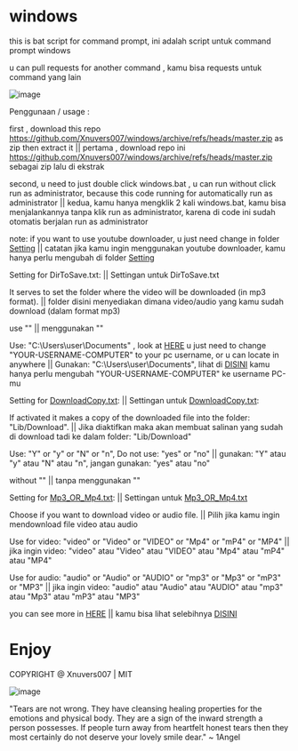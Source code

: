 # windows
this is bat script for command prompt, ini adalah script untuk command prompt windows

u can pull requests for another command , kamu bisa requests untuk command yang lain

![image](https://user-images.githubusercontent.com/62522733/150860685-1794e808-a3fc-43bb-bd90-01ceef783ef0.png "gambar")

Penggunaan / usage :

first , download this repo https://github.com/Xnuvers007/windows/archive/refs/heads/master.zip as zip then extract it || pertama , download repo ini https://github.com/Xnuvers007/windows/archive/refs/heads/master.zip sebagai zip lalu di ekstrak

second, u need to just double click windows.bat , u can run without click run as administrator, because this code running for automatically run as administrator || kedua, kamu hanya mengklik 2 kali windows.bat, kamu bisa menjalankannya tanpa klik run as administrator, karena di code ini sudah otomatis berjalan run as administrator

note: if you want to use youtube downloader, u just need change in folder [Setting](https://github.com/Xnuvers007/windows/tree/master/Setting) || catatan jika kamu ingin menggunakan youtube downloader, kamu hanya perlu mengubah di folder [Setting](https://github.com/Xnuvers007/windows/tree/master/Setting)

Setting for DirToSave.txt: || Settingan untuk DirToSave.txt

It serves to set the folder where the video will be downloaded (in mp3 format). || folder disini menyediakan dimana video/audio yang kamu sudah download (dalam format mp3)

use "" || menggunakan ""

Use: "C:\Users\user\Documents" , look at [HERE](https://github.com/Xnuvers007/windows/blob/master/Setting/DirToSave.txt) u just need to change "YOUR-USERNAME-COMPUTER" to your pc username, or u can locate in anywhere || Gunakan: "C:\Users\user\Documents", lihat di [DISINI](https://github.com/Xnuvers007/windows/blob/master/Setting/DirToSave.txt) kamu hanya perlu mengubah "YOUR-USERNAME-COMPUTER" ke username PC-mu



Setting for [DownloadCopy.txt](https://github.com/Xnuvers007/windows/blob/master/Setting/DownloadCopy.txt): || Settingan untuk [DownloadCopy.txt](https://github.com/Xnuvers007/windows/blob/master/Setting/DownloadCopy.txt):

If activated it makes a copy of the downloaded file into the folder: "Lib/Download". || Jika diaktifkan maka akan membuat salinan yang sudah di download tadi ke dalam folder: "Lib/Download"

Use: "Y" or "y" or "N" or "n", Do not use: "yes" or "no" || gunakan: "Y" atau "y" atau "N" atau "n", jangan gunakan: "yes" atau "no"

without "" || tanpa menggunakan ""



Setting for [Mp3_OR_Mp4.txt](https://github.com/Xnuvers007/windows/blob/master/Setting/Mp3_OR_Mp4.txt): || Settingan untuk [Mp3_OR_Mp4.txt](https://github.com/Xnuvers007/windows/blob/master/Setting/Mp3_OR_Mp4.txt)

Choose if you want to download video or audio file. || Pilih jika kamu ingin mendownload file video atau audio

Use for video: "video" or "Video" or "VIDEO" or "Mp4" or "mP4" or "MP4" || jika ingin video: "video" atau "Video" atau "VIDEO" atau "Mp4" atau "mP4" atau "MP4"

Use for audio: "audio" or "Audio" or "AUDIO" or "mp3" or "Mp3" or "mP3" or "MP3" || jika ingin video: "audio" atau "Audio" atau "AUDIO" atau "mp3" atau "Mp3" atau "mP3" atau "MP3"


you can see more in [HERE](https://github.com/Xnuvers007/windows/blob/master/Setting/Readme(before%20change%20the%20config).txt) || kamu bisa lihat selebihnya [DISINI](https://github.com/Xnuvers007/windows/blob/master/Setting/Readme(before%20change%20the%20config).txt)

# Enjoy
COPYRIGHT @ Xnuvers007 | MIT

![image](https://user-images.githubusercontent.com/62522733/150864616-724acbc8-ac9d-4912-831b-3fc7d4abbe65.png "Image")

"Tears are not wrong. They have cleansing healing properties for the emotions and physical body. They are a sign of the inward strength a person possesses. If people turn away from heartfelt honest tears then they most certainly do not deserve your lovely smile dear." ~ 1Angel
